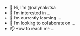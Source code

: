 - 👋 Hi, I’m @halynakutsa
- 👀 I’m interested in ...
- 🌱 I’m currently learning ...
- 💞️ I’m looking to collaborate on ...
- 📫 How to reach me ...

<!---
halynakutsa/halynakutsa is a ✨ special ✨ repository because its `README.md` (this file) appears on your GitHub profile.
You can click the Preview link to take a look at your changes.
--->
